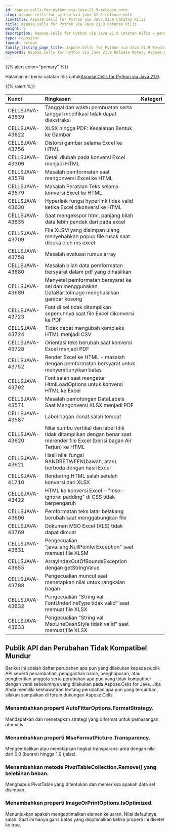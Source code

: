 ```yaml
---
id: aspose-cells-for-python-via-java-21-9-release-note
slug: aspose-cells-for-python-via-java-21-9-release-note
linktitle: Aspose.Cells for Python via Java 21.9 Catatan Rilis
title: Aspose.Cells for Python via Java 21.9 Catatan Rilis
weight: 5
description: Aspose.Cells for Python via Java 21.9 Catatan Rilis – penyempurnaan terkini, fitur baru, dan perbaikan
type: repositor
layout: releas
family_listing_page_title: Aspose.Cells for Python via Java 21.9 Release Note
keywords: Aspose.Cells for Python via Java 21.9 Release Notes, Aspose.Cells for Python via Java 21.9 updates and fixe
---
```

{{% alert color="primary" %}}

 Halaman ini berisi catatan rilis untuk[Aspose.Cells for Python via Java 21.9](https://releases.aspose.com/cells/python-java/new-releases/aspose.cells-for-python-via-java-21.9/).

{{% /alert %}}

|**Kunci**|**Ringkasan**|**Kategori**|
| :- | :- | :- |
|CELLSJAVA-43639|Tanggal dan waktu pembuatan serta tanggal modifikasi tidak dapat diekstraksi|
|CELLSJAVA-43622|XLSX hingga PDF: Kesalahan Bentuk ke Gambar|
|CELLSJAVA-43756| Distorsi gambar selama Excel ke HTML|
|CELLSJAVA-43309|Detail diubah pada konversi Excel menjadi HTML|
|CELLSJAVA-43578|Masalah pemformatan saat mengonversi Excel ke HTML|
|CELLSJAVA-43579|Masalah Perataan Teks selama konversi Excel ke HTML|
|CELLSJAVA-43630|Hyperlink fungsi hyperlink tidak valid ketika Excel dikonversi ke HTML|
|CELLSJAVA-43635|Saat mengekspor html, panjang bilah data lebih pendek dari pada excel|
|CELLSJAVA-43709|File XLSM yang disimpan ulang menyebabkan popup file rusak saat dibuka oleh ms excel|
|CELLSJAVA-43758|Masalah evaluasi rumus array|
|CELLSJAVA-43680|Masalah bilah data pemformatan bersyarat dalam pdf yang dihasilkan|
|CELLSJAVA-43689|Menyetel pemformatan bersyarat ke sel dan menggunakan DataBar.toImage menghasilkan gambar kosong|
|CELLSJAVA-43723|Font di sel tidak ditampilkan sepenuhnya saat file Excel dikonversi ke PDF|
|CELLSJAVA-43724|Tidak dapat mengubah kompleks HTML menjadi CSV|
|CELLSJAVA-43728|Orientasi teks berubah saat konversi Excel menjadi PDF|
|CELLSJAVA-43752|Render Excel ke HTML - masalah dengan pemformatan bersyarat untuk menyembunyikan batas|
|CELLSJAVA-43792|Font salah saat mengatur HtmlLoadOptions untuk konversi HTML ke Excel|
|CELLSJAVA-43571| Masalah pemotongan DataLabels Saat Mengonversi XLSX menjadi PDF|
|CELLSJAVA-43587|Label bagan donat salah tempat|
|CELLSJAVA-43620|Nilai sumbu vertikal dan label titik tidak ditampilkan dengan benar saat merender file Excel (berisi bagan Air Terjun) ke HTML|
|CELLSJAVA-43621|Hasil nilai fungsi RANDBETWEEN(bawah, atas) berbeda dengan hasil Excel|
|CELLSJAVA-41710|Rendering HTML salah setelah konversi dari XLSX|
|CELLSJAVA-43422|HTML ke konversi Excel - "mso-ignore: padding" di CSS tidak berpengaruh|
|CELLSJAVA-43606|Pemformatan teks latar belakang berubah saat menggabungkan file|
|CELLSJAVA-43769|Dokumen MSO Excel (XLS) tidak dapat dimuat|
|CELLSJAVA-43631|Pengecualian "java.lang.NullPointerException" saat memuat file XLSM|
|CELLSJAVA-43655|ArrayIndexOutOfBoundsException dengan getStringValue|
|CELLSJAVA-43788|Pengecualian muncul saat menetapkan nilai untuk rangkaian bagan|
|CELLSJAVA-43632| Pengecualian "String val FontUnderlineType tidak valid" saat memuat file XLSX|
|CELLSJAVA-43633|Pengecualian "String val MsoLineDashStyle tidak valid" saat memuat file XLSX|

##  **Publik API dan Perubahan Tidak Kompatibel Mundur**

Berikut ini adalah daftar perubahan apa pun yang dilakukan kepada publik API seperti penambahan, penggantian nama, penghapusan, atau penghentian anggota serta perubahan apa pun yang tidak kompatibel dengan versi sebelumnya yang dilakukan pada Aspose.Cells for Java. Jika Anda memiliki kekhawatiran tentang perubahan apa pun yang tercantum, silakan sampaikan di forum dukungan Aspose.Cells.

###  **Menambahkan properti AutoFitterOptions.FormatStrategy.**

Mendapatkan dan menetapkan strategi yang diformat untuk pemasangan otomatis.

###  **Menambahkan properti MsoFormatPicture.Transparency.**

 Mengembalikan atau menetapkan tingkat transparansi area dengan nilai dari 0,0 (buram) hingga 1,0 (jelas).

###  **Menambahkan metode PivotTableCollection.Remove() yang kelebihan beban.**

Menghapus PivotTable yang ditentukan dan memeriksa apakah data sel disimpan.

###  **Menambahkan properti ImageOrPrintOptions.IsOptimized.**

Menunjukkan apakah mengoptimalkan elemen keluaran. Nilai defaultnya salah. Saat ini hanya garis batas yang dioptimalkan ketika properti ini disetel ke true.

